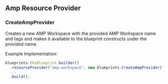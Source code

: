 ## Amp Resource Provider

### CreateAmpProvider
Creates a new AMP Workspace with the provided AMP Workspace name and tags and makes it available to the blueprint constructs under the provided name.

Example Implementation:
```typescript
blueprints.EksBlueprint.builder()
  .resourceProvider("amp-workspace", new blueprints.CreateAmpProvider("amp-workspace", "<workspace-name>", [{key:'key', value:'value'}, ...]))
  ...
  .build();
```
